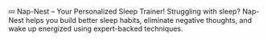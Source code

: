 
💤 Nap-Nest – Your Personalized Sleep Trainer! Struggling with sleep? Nap-Nest helps you build better sleep habits, eliminate negative thoughts, and wake up energized using expert-backed techniques.
